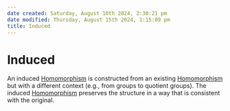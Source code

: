 ```yaml
---  
date created: Saturday, August 10th 2024, 2:30:21 pm  
date modified: Thursday, August 15th 2024, 1:15:09 pm  
title: Induced  
---  
```

# Induced  
An induced [Homomorphism](../../Monoids/Morphisms/Homomorphism.md) is constructed from an existing [Homomorphism](../../Monoids/Morphisms/Homomorphism.md) but with a different context (e.g., from groups to quotient groups). The induced [Homomorphism](../../Monoids/Morphisms/Homomorphism.md) preserves the structure in a way that is consistent with the original.